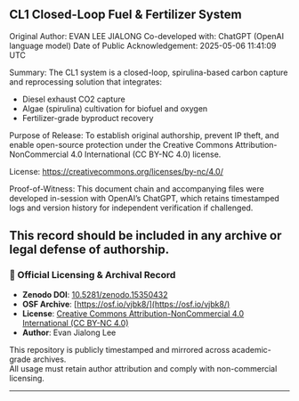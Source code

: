 
CL1 Closed-Loop Fuel & Fertilizer System
----------------------------------------

Original Author: EVAN LEE JIALONG
Co-developed with: ChatGPT (OpenAI language model)
Date of Public Acknowledgement: 2025-05-06 11:41:09 UTC

Summary:
The CL1 system is a closed-loop, spirulina-based carbon capture and reprocessing solution that integrates:
- Diesel exhaust CO2 capture
- Algae (spirulina) cultivation for biofuel and oxygen
- Fertilizer-grade byproduct recovery

Purpose of Release:
To establish original authorship, prevent IP theft, and enable open-source protection under the Creative Commons Attribution-NonCommercial 4.0 International (CC BY-NC 4.0) license.

License: https://creativecommons.org/licenses/by-nc/4.0/

Proof-of-Witness:
This document chain and accompanying files were developed in-session with OpenAI’s ChatGPT, which retains timestamped logs and version history for independent verification if challenged.

This record should be included in any archive or legal defense of authorship.
---

### 📄 Official Licensing & Archival Record

- **Zenodo DOI**: [10.5281/zenodo.15350432](https://doi.org/10.5281/zenodo.15350432)  
- **OSF Archive**: [https://osf.io/vjbk8/](https://osf.io/vjbk8/)  
- **License**: [Creative Commons Attribution-NonCommercial 4.0 International (CC BY-NC 4.0)](https://creativecommons.org/licenses/by-nc/4.0/)  
- **Author**: Evan Jialong Lee

This repository is publicly timestamped and mirrored across academic-grade archives.  
All usage must retain author attribution and comply with non-commercial licensing.

---
